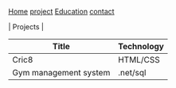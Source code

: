 [Home](Home.markdown)
[project](project.markdown)
[Education](edu.markdown)
[contact](contact.markdown)

| Projects |

| Title | Technology |
| ----------- | ----------- |
| Cric8 | HTML/CSS |
| Gym management system | .net/sql |
